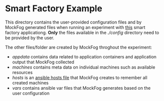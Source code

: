# Smart Factory Example

This directory contains the user-provided configuration files and by MockFog generated files when running an experiment with [this](https://github.com/OpenFogStack/smart-factory-fog-example/tree/mockfog2) smart factory applicationg.
**Only** the files available in the *./config* directory need to be provided by the user.

The other files/folder are created by MockFog throghout the experiment:
- *appdata* contains data related to application containers and application output that MockFog collected
- *machines* contains meta data on individual machines such as available resources
- *hosts* is an [ansible hosts file](https://docs.ansible.com/ansible/2.3/intro_inventory.html) that MockFog creates to remember all created machines
- *vars* contains ansible var files that MockFog generates based on the user configuration
